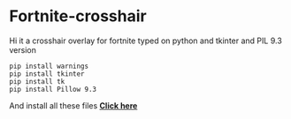 # Fortnite-crosshair
Hi it a crosshair overlay for fortnite typed on python and tkinter and PIL 9.3 version
``` 
pip install warnings
pip install tkinter
pip install tk
pip install Pillow 9.3
```
And install all these files
[**Click here**][1] 

[1]: https://github.com/DJ5-1/Fortnite-crosshair/archive/refs/heads/main.zip
